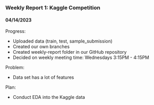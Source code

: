 ### Weekly Report 1: Kaggle Competition
#### 04/14/2023

Progress:
- Uploaded data (train, test, sample_submission)
- Created our own branches
- Created weekly-report folder in our GitHub repository
- Decided on weekly meeting time: Wednesdays 3:15PM - 4:15PM

Problem:
- Data set has a lot of features

Plan:
- Conduct EDA into the Kaggle data
